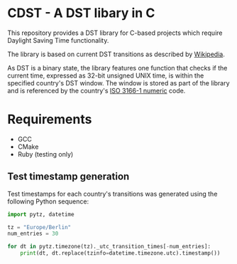 # CDST - A DST libary in C

This repository provides a DST library for C-based projects which require
Daylight Saving Time functionality.

The library is based on current DST transitions as described by [Wikipedia](https://en.wikipedia.org/wiki/Daylight_saving_time_by_country).

As DST is a binary state, the library features one function that checks if the current time, expressed as
32-bit unsigned UNIX time, is within the specified country's DST window. The window is stored as part of the
library and is referenced by the country's [ISO 3166-1 numeric](https://en.wikipedia.org/wiki/ISO_3166-1_numeric) code.

# Requirements

- GCC
- CMake
- Ruby (testing only)

## Test timestamp generation

Test timestamps for each country's transitions was generated using the following Python sequence:

```python
import pytz, datetime

tz = "Europe/Berlin"
num_entries = 30

for dt in pytz.timezone(tz)._utc_transition_times[-num_entries]:
    print(dt, dt.replace(tzinfo=datetime.timezone.utc).timestamp())
```
